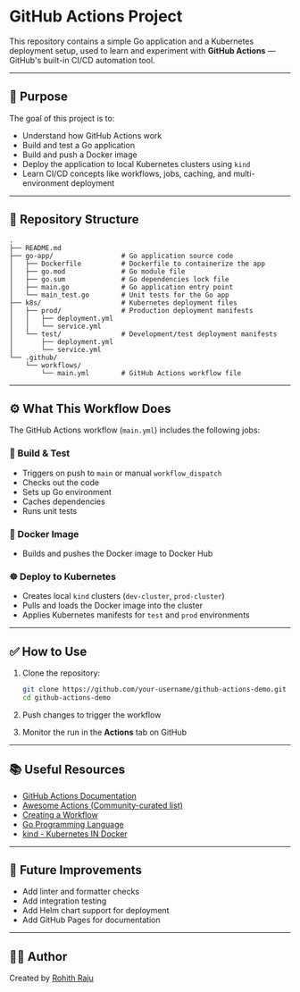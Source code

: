 # GitHub Actions Project

This repository contains a simple Go application and a Kubernetes deployment setup, used to learn and experiment with **GitHub Actions** — GitHub's built-in CI/CD automation tool.

---

## 🚀 Purpose

The goal of this project is to:

* Understand how GitHub Actions work
* Build and test a Go application
* Build and push a Docker image
* Deploy the application to local Kubernetes clusters using `kind`
* Learn CI/CD concepts like workflows, jobs, caching, and multi-environment deployment

---

## 📁 Repository Structure

```
.
├── README.md
├── go-app/                 # Go application source code
│   ├── Dockerfile          # Dockerfile to containerize the app
│   ├── go.mod              # Go module file
│   ├── go.sum              # Go dependencies lock file
│   ├── main.go             # Go application entry point
│   └── main_test.go        # Unit tests for the Go app
├── k8s/                    # Kubernetes deployment files
│   ├── prod/               # Production deployment manifests
│   │   ├── deployment.yml
│   │   └── service.yml
│   └── test/               # Development/test deployment manifests
│       ├── deployment.yml
│       └── service.yml
└── .github/
    └── workflows/
        └── main.yml        # GitHub Actions workflow file
```

---

## ⚙️ What This Workflow Does

The GitHub Actions workflow (`main.yml`) includes the following jobs:

### 🔨 Build & Test

* Triggers on push to `main` or manual `workflow_dispatch`
* Checks out the code
* Sets up Go environment
* Caches dependencies
* Runs unit tests


### 🐳 Docker Image

* Builds and pushes the Docker image to Docker Hub

### ☸️ Deploy to Kubernetes

* Creates local `kind` clusters (`dev-cluster`, `prod-cluster`)
* Pulls and loads the Docker image into the cluster
* Applies Kubernetes manifests for `test` and `prod` environments

---

## ✅ How to Use

1. Clone the repository:

   ```bash
   git clone https://github.com/your-username/github-actions-demo.git
   cd github-actions-demo
   ```

2. Push changes to trigger the workflow

3. Monitor the run in the **Actions** tab on GitHub

---

## 📚 Useful Resources

* [GitHub Actions Documentation](https://docs.github.com/en/actions)
* [Awesome Actions (Community-curated list)](https://github.com/sdras/awesome-actions)
* [Creating a Workflow](https://docs.github.com/en/actions/using-workflows)
* [Go Programming Language](https://go.dev/)
* [kind - Kubernetes IN Docker](https://kind.sigs.k8s.io/)

---

## 🚰 Future Improvements

* Add linter and formatter checks
* Add integration testing
* Add Helm chart support for deployment
* Add GitHub Pages for documentation

---

## 🧑‍💻 Author

Created by [Rohith Raju](https://github.com/DexRoku)
